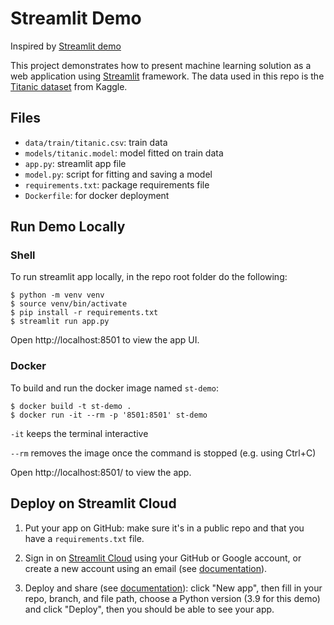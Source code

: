 # Streamlit Demo

Inspired by [Streamlit demo](https://github.com/evgpat/streamlit_demo)

This project demonstrates how to present machine learning solution as a web application using [Streamlit](https://www.streamlit.io/) framework. The data used in this repo is the [Titanic dataset](https://www.kaggle.com/c/titanic) from Kaggle.

## Files

- `data/train/titanic.csv`: train data
- `models/titanic.model`: model fitted on train data
- `app.py`: streamlit app file
- `model.py`: script for fitting and saving a model
- `requirements.txt`: package requirements file
- `Dockerfile`: for docker deployment

## Run Demo Locally 

### Shell

To run streamlit app locally, in the repo root folder do the following:

```shell
$ python -m venv venv
$ source venv/bin/activate
$ pip install -r requirements.txt
$ streamlit run app.py
```
Open http://localhost:8501 to view the app UI.

### Docker

To build and run the docker image named `st-demo`:

```
$ docker build -t st-demo .
$ docker run -it --rm -p '8501:8501' st-demo
```

`-it` keeps the terminal interactive

`--rm` removes the image once the command is stopped (e.g. using Ctrl+C)

Open http://localhost:8501/ to view the app.

## Deploy on Streamlit Cloud
 
1. Put your app on GitHub: make sure it's in a public repo and that you have a `requirements.txt` file.
 
2. Sign in on [Streamlit Cloud](https://share.streamlit.io/signup) using your GitHub or Google account, or create a new account using an email (see [documentation](https://docs.streamlit.io/streamlit-community-cloud/get-started/quickstart)).
 
3. Deploy and share (see [documentation](https://docs.streamlit.io/streamlit-community-cloud/deploy-your-app)): click "New app", then fill in your repo, branch, and file path, choose a Python version (3.9 for this demo) and click "Deploy", then you should be able to see your app.

